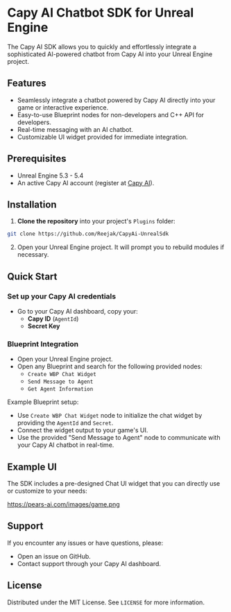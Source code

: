 # Capy AI Chatbot SDK for Unreal Engine

The Capy AI SDK allows you to quickly and effortlessly integrate a sophisticated AI-powered chatbot from Capy AI into your Unreal Engine project.

## Features

- Seamlessly integrate a chatbot powered by Capy AI directly into your game or interactive experience.
- Easy-to-use Blueprint nodes for non-developers and C++ API for developers.
- Real-time messaging with an AI chatbot.
- Customizable UI widget provided for immediate integration.

## Prerequisites

- Unreal Engine 5.3 - 5.4
- An active Capy AI account (register at [Capy AI](https://capy-ai.com)).

## Installation

1. **Clone the repository** into your project's `Plugins` folder:

```bash
git clone https://github.com/Reejak/CapyAi-UnrealSdk
```

2. Open your Unreal Engine project. It will prompt you to rebuild modules if necessary.

## Quick Start

### Set up your Capy AI credentials

- Go to your Capy AI dashboard, copy your:
  - **Capy ID** (`AgentId`)
  - **Secret Key**

### Blueprint Integration

- Open your Unreal Engine project.
- Open any Blueprint and search for the following provided nodes:
  - `Create WBP Chat Widget`
  - `Send Message to Agent`
  - `Get Agent Information`

Example Blueprint setup:

- Use `Create WBP Chat Widget` node to initialize the chat widget by providing the `AgentId` and `Secret`.
- Connect the widget output to your game's UI.
- Use the provided "Send Message to Agent" node to communicate with your Capy AI chatbot in real-time.


## Example UI

The SDK includes a pre-designed Chat UI widget that you can directly use or customize to your needs:

https://pears-ai.com/images/game.png

## Support

If you encounter any issues or have questions, please:

- Open an issue on GitHub.
- Contact support through your Capy AI dashboard.

## License

Distributed under the MIT License. See `LICENSE` for more information.


